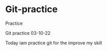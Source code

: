 # Git-practice
Practice
<html>
<Body>
<h>Git practice 03-10-22</h>
<p>Today iam practice git for the improve my skill </p> 
</html>
</body>

